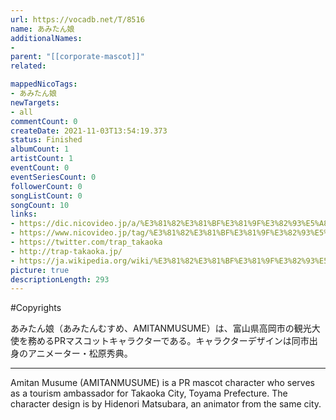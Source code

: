 ```yaml
---
url: https://vocadb.net/T/8516
name: あみたん娘
additionalNames: 
- 
parent: "[[corporate-mascot]]"
related:

mappedNicoTags:
- あみたん娘
newTargets:
- all
commentCount: 0
createDate: 2021-11-03T13:54:19.373
status: Finished
albumCount: 1
artistCount: 1
eventCount: 0
eventSeriesCount: 0
followerCount: 0
songListCount: 0
songCount: 10
links: 
- https://dic.nicovideo.jp/a/%E3%81%82%E3%81%BF%E3%81%9F%E3%82%93%E5%A8%98
- https://www.nicovideo.jp/tag/%E3%81%82%E3%81%BF%E3%81%9F%E3%82%93%E5%A8%98
- https://twitter.com/trap_takaoka
- http://trap-takaoka.jp/
- https://ja.wikipedia.org/wiki/%E3%81%82%E3%81%BF%E3%81%9F%E3%82%93%E5%A8%98
picture: true
descriptionLength: 293
---
```


#Copyrights

あみたん娘（あみたんむすめ、AMITANMUSUME）は、富山県高岡市の観光大使を務めるPRマスコットキャラクターである。キャラクターデザインは同市出身のアニメーター・松原秀典。

---

Amitan Musume (AMITANMUSUME) is a PR mascot character who serves as a tourism ambassador for Takaoka City, Toyama Prefecture. The character design is by Hidenori Matsubara, an animator from the same city.